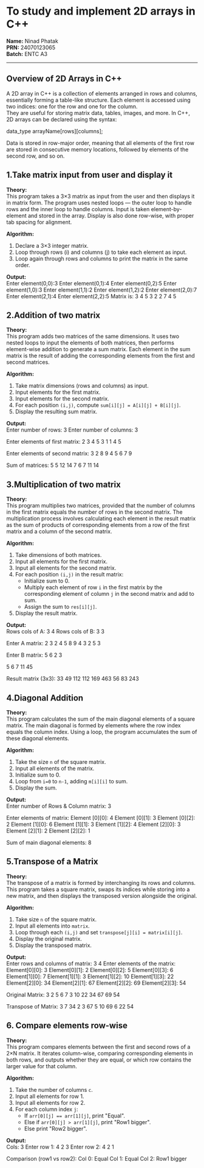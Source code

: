 # To study and implement 2D arrays in C++

**Name:** Ninad Phatak  
**PRN:** 24070123065  
**Batch:** ENTC A3  

---

## Overview of 2D Arrays in C++

A 2D array in C++ is a collection of elements arranged in rows and columns, essentially forming a table-like structure. Each element is accessed using two indices: one for the row and one for the column.  
They are useful for storing matrix data, tables, images, and more. In C++, 2D arrays can be declared using the syntax:

data_type arrayName[rows][columns];


Data is stored in row-major order, meaning that all elements of the first row are stored in consecutive memory locations, followed by elements of the second row, and so on.

## 1.Take matrix input from user and display it

**Theory:**  
This program takes a 3×3 matrix as input from the user and then displays it in matrix form. The program uses nested loops — the outer loop to handle rows and the inner loop to handle columns. Input is taken element-by-element and stored in the array. Display is also done row-wise, with proper tab spacing for alignment.

**Algorithm:**  
1. Declare a 3×3 integer matrix.  
2. Loop through rows (i) and columns (j) to take each element as input.  
3. Loop again through rows and columns to print the matrix in the same order.  

**Output:**  
Enter element(0,0):3
Enter element(0,1):4
Enter element(0,2):5
Enter element(1,0):3
Enter element(1,1):2
Enter element(1,2):2
Enter element(2,0):7
Enter element(2,1):4
Enter element(2,2):5
Matrix is:
3 4 5
3 2 2
7 4 5


## 2.Addition of two matrix

**Theory:**  
This program adds two matrices of the same dimensions. It uses two nested loops to input the elements of both matrices, then performs element-wise addition to generate a sum matrix. Each element in the sum matrix is the result of adding the corresponding elements from the first and second matrices.

**Algorithm:**  
1. Take matrix dimensions (rows and columns) as input.  
2. Input elements for the first matrix.  
3. Input elements for the second matrix.  
4. For each position `(i,j)`, compute `sum[i][j] = A[i][j] + B[i][j]`.  
5. Display the resulting sum matrix.  

**Output:**  
Enter number of rows: 3
Enter number of columns: 3

Enter elements of first matrix:
2
3
4
5
3
1
1
4
5

Enter elements of second matrix:
3
2
8
9
4
5
6
7
9

Sum of matrices:
5 5 12
14 7 6
7 11 14

## 3.Multiplication of two matrix

**Theory:**  
This program multiplies two matrices, provided that the number of columns in the first matrix equals the number of rows in the second matrix. The multiplication process involves calculating each element in the result matrix as the sum of products of corresponding elements from a row of the first matrix and a column of the second matrix.

**Algorithm:**  
1. Take dimensions of both matrices.  
2. Input all elements for the first matrix.  
3. Input all elements for the second matrix.  
4. For each position `(i,j)` in the result matrix:  
   - Initialize sum to 0.  
   - Multiply each element of row `i` in the first matrix by the corresponding element of column `j` in the second matrix and add to sum.  
   - Assign the sum to `res[i][j]`.  
5. Display the result matrix.  

**Output:**  
Rows cols of A: 3
4
Rows cols of B: 3
3

Enter A matrix:
2
3
2
4
5
8
9
4
3
2
5
3

Enter B matrix:
5
6
2
3

5
6
7
11
45

Result matrix (3x3):
33 49 112
112 169 463
56 83 243

## 4.Diagonal Addition

**Theory:**  
This program calculates the sum of the main diagonal elements of a square matrix. The main diagonal is formed by elements where the row index equals the column index. Using a loop, the program accumulates the sum of these diagonal elements.

**Algorithm:**  
1. Take the size `n` of the square matrix.  
2. Input all elements of the matrix.  
3. Initialize sum to 0.  
4. Loop from `i=0` to `n-1`, adding `m[i][i]` to sum.  
5. Display the sum.  

**Output:**  
Enter number of Rows & Column matrix: 3

Enter elements of matrix:
Element [0][0]: 4
Element [0][1]: 3
Element [0][2]: 2
Element [1][0]: 6
Element [1][1]: 3
Element [1][2]: 4
Element [2][0]: 3
Element [2][1]: 2
Element [2][2]: 1

Sum of main diagonal elements: 8

## 5.Transpose of a Matrix

**Theory:**  
The transpose of a matrix is formed by interchanging its rows and columns. This program takes a square matrix, swaps its indices while storing into a new matrix, and then displays the transposed version alongside the original.

**Algorithm:**  
1. Take size `n` of the square matrix.  
2. Input all elements into `matrix`.  
3. Loop through each `(i,j)` and set `transpose[j][i] = matrix[i][j]`.  
4. Display the original matrix.  
5. Display the transposed matrix.  

**Output:**  
Enter rows and columns of matrix: 3
4
Enter elements of the matrix:
Element[0][0]: 3
Element[0][1]: 2
Element[0][2]: 5
Element[0][3]: 6
Element[1][0]: 7
Element[1][1]: 3
Element[1][2]: 10
Element[1][3]: 22
Element[2][0]: 34
Element[2][1]: 67
Element[2][2]: 69
Element[2][3]: 54

Original Matrix:
3 2 5 6
7 3 10 22
34 67 69 54

Transpose of Matrix:
3 7 34
2 3 67
5 10 69
6 22 54

## 6. Compare elements row-wise

**Theory:**  
This program compares elements between the first and second rows of a 2×N matrix. It iterates column-wise, comparing corresponding elements in both rows, and outputs whether they are equal, or which row contains the larger value for that column.

**Algorithm:**  
1. Take the number of columns `c`.  
2. Input all elements for row 1.  
3. Input all elements for row 2.  
4. For each column index `j`:  
   - If `arr[0][j] == arr[1][j]`, print "Equal".  
   - Else if `arr[0][j] > arr[1][j]`, print "Row1 bigger".  
   - Else print "Row2 bigger".  

**Output:**  
Cols: 3
Enter row 1:
4
2
3
Enter row 2:
4
2
1

Comparison (row1 vs row2):
Col 0: Equal
Col 1: Equal
Col 2: Row1 bigger
